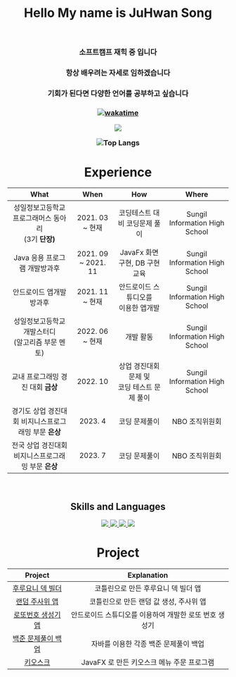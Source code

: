<div align = "center">
  <h1> Hello My name is JuHwan Song </h1> <br>

  <h3> 소프트캠프 재힉 중 입니다 </h3>
  <h3> 항상 배우려는 자세로 임하겠습니다 </h3>
  <h3> 기회가 된다면 다양한 언어를 공부하고 싶습니다 <h3> 
 
  [![wakatime](https://wakatime.com/badge/user/7d33af7a-8fde-4296-92bc-74c9f8066f27.svg)](https://wakatime.com/@7d33af7a-8fde-4296-92bc-74c9f8066f27)
  
   <a href = "https://www.acmicpc.net/user/yukit">
    <img src = "http://mazassumnida.wtf/api/v2/generate_badge?boj=yukit">
  </a>

  ![Top Langs](https://github-readme-stats.vercel.app/api/top-langs/?username=Yu-Kit42&layout=compact&theme=dracula)
<h4>
<h1> Experience </h1>

| What | When | How | Where |
|:--------:|:--------:|:--------:|:--------:|
| 성일정보고등학교 프로그래머스 동아리<br>(3기 <b>단장<b>) | 2021. 03 ~ 현재 | 코딩테스트 대비 코딩문제 풀이  | Sungil Information High School |
| Java 응용 프로그램 개발방과후 | 2021. 09 ~ 2021. 11 | JavaFx 화면구현, DB 구현 교육 | Sungil Information High School |
| 안드로이드 앱개발 방과후 | 2021. 11 ~ 현재 | 안드로이드 스튜디오를 <br> 이용한 앱개발 | Sungil Information High School |
| 성일정보고등학교 개발스터디<br>(알고리즘 부문 멘토) | 2022. 06 ~ 현재 | 개발 활동 | Sungil Information High School |
| 교내 프로그래밍 경진 대회 <b>금상<b> | 2022. 10 | 상업 경진대회 문제 및 <br> 코딩 테스트 문제 풀이 | Sungil Information High School |
| 경기도 상업 경진대회 비지니스프로그래밍 부문 <b>은상<b> | 2023. 4 | 코딩 문제풀이  | NBO 조직위원회 |
| 전국 상업 경진대회 비지니스프로그래밍 부문 <b>은상<b> | 2023. 7 | 코딩 문제풀이  | NBO 조직위원회 |
  
</h4>
<br>

## Skills and Languages ##
<a href="https://developer.android.com">
    <img src="https://img.shields.io/badge/Android-3DDC84?logo=android&logoColor=white">
</a>
<a href="https://kotlinlang.org">
    <img src="https://img.shields.io/badge/Kotlin-7F52FF?logo=kotlin&logoColor=white">
</a>
</a>
<a href="https://python.org">
    <img src="https://img.shields.io/badge/Python-3776AB?logo=python&logoColor=white">
</a>
<a href="https://java.com">
    <img src="https://img.shields.io/badge/Java-007396?logo=java&logoColor=white">
</a>
<!-- <a href="https://developer.mozilla.org/ko/docs/Web/JavaScript">
    <img src="https://img.shields.io/badge/JavaScript-F7DF1E?logo=javascript&logoColor=white">
</a> -->



<h1> Project </h1>

| Project | Explanation |
|:-----:|:------:|
| [후루요니 덱 빌더](https://github.com/Yu-Kit42/FuruyoniDeckBuilder) | 코틀린으로 만든 후루요니 덱 빌더 앱 |
| [랜덤 주사위 앱](https://github.com/Yu-Kit42/Android_RandomDice.kt) | 코틀린으로 만든 랜덤 값 생성, 주사위 앱 |
| [로또번호 생성기 앱](https://github.com/Yu-Kit42/Android_Lotto.kt) | 안드로이드 스튜디오를 이용하여 개발한 로또 번호 생성기 |
| [백준 문제풀이 백업](https://github.com/Yu-Kit42/Java_BaekJoon) | 자바를 이용한 각종 백준 문제풀이 백업 |
| [키오스크](https://github.com/Yu-Kit42/JavaFX_KimBabKiosk) | JavaFX 로 만든 키오스크 메뉴 주문 프로그램 |

<br>

  
</div>

